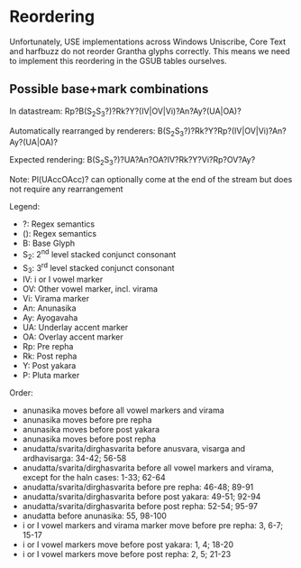 # Reordering

Unfortunately, USE implementations across Windows Uniscribe, Core Text and harfbuzz do not reorder Grantha glyphs correctly. This means we need to implement this reordering in the GSUB tables ourselves.

## Possible base+mark combinations

In datastream:
Rp?B(S<sub>2</sub>S<sub>3</sub>?)?Rk?Y?(IV|OV|Vi)?An?Ay?(UA|OA)?

Automatically rearranged by renderers:
B(S<sub>2</sub>S<sub>3</sub>?)?Rk?Y?Rp?(IV|OV|Vi)?An?Ay?(UA|OA)?

Expected rendering:
B(S<sub>2</sub>S<sub>3</sub>?)?UA?An?OA?IV?Rk?Y?Vi?Rp?OV?Ay?

Note: Pl(UAccOAcc)? can optionally come at the end of the stream but does not require any rearrangement

Legend:

* ?: Regex semantics
* (): Regex semantics
* B: Base Glyph
* S<sub>2</sub>: 2<sup>nd</sup> level stacked conjunct consonant
* S<sub>3</sub>: 3<sup>rd</sup> level stacked conjunct consonant
* IV: i or I vowel marker
* OV: Other vowel marker, incl. virama
* Vi: Virama marker
* An: Anunasika
* Ay: Ayogavaha
* UA: Underlay accent marker
* OA: Overlay accent marker
* Rp: Pre repha
* Rk: Post repha
* Y: Post yakara
* P: Pluta marker

Order:

* anunasika moves before all vowel markers and virama
* anunasika moves before pre repha
* anunasika moves before post yakara
* anunasika moves before post repha
* anudatta/svarita/dirghasvarita before anusvara, visarga and ardhavisarga: 34-42; 56-58
* anudatta/svarita/dirghasvarita before all vowel markers and virama, except for the haln cases: 1-33; 62-64
* anudatta/svarita/dirghasvarita before pre repha: 46-48; 89-91
* anudatta/svarita/dirghasvarita before post yakara: 49-51; 92-94
* anudatta/svarita/dirghasvarita before post repha: 52-54; 95-97
* anudatta before anunasika: 55, 98-100
* i or I vowel markers and virama marker move before pre repha: 3, 6-7; 15-17
* i or I vowel markers move before post yakara: 1, 4; 18-20
* i or I vowel markers move before post repha: 2, 5; 21-23
